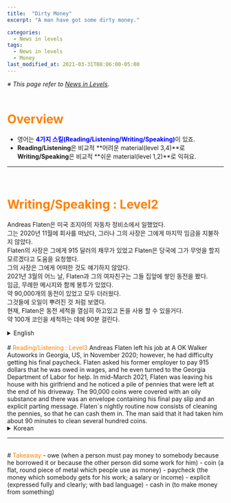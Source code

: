```yaml
---
title:  "Dirty Money"
excerpt: "A man have got some dirty money."

categories:
  - News in levels
tags:
  - News in levels
  - Money
last_modified_at: 2021-03-31T08:06:00-05:00
---
```

<!--
%% color
%% 주황색 : <span style="color:#FF8000"></span>
%% 파란색 : <span style="color:#0000FF"></span>
%% 빨간색 : <span style="color:#FF0000"></span>
%% 초록색 : <span style="color:#00FF00"></span>
%% 보라색 : <span style="color:#9A2EFE"></span>

<audio id="a1" src="/assets/mp3/365english/Week1_01_01.mp3" preload hidden="false"></audio>
<span onclick="document.getElementById('a1').play(); return false;"></span>
-->
*※ This page refer to [News in Levels](https://www.newsinlevels.com/products/dirty-money-level-2/).*  
<br>
# <span style="color:#FF8000">Overview</span>
- 영어는 <span style="color:#0000FF">**4가지 스킬(Reading/Listening/Writing/Speaking)**</span>이 있죠.  
- **Reading/Listening**은 비교적 **어려운 material(level 3,4)**로 **Writing/Speaking**은 비교적 **쉬운 material(level 1,2)**로 익혀요.  
  
----
<br>

# <span style="color:#FF8000">Writing/Speaking : Level2</span>
Andreas Flaten은 미국 조지아의 자동차 정비소에서 일했었다.  
그는 2020년 11월에 회사를 떠났다, 그러나 그의 사장은 그에게 마지막 임금을 지불하지 않았다.  
Flaten의 사장은 그에게 915 달러의 채무가 있었고 Flaten은 당국에 그가 무엇을 할지 모르겠다고 도움을 요청했다.  
그의 사장은 그에게 어떠한 것도 얘기하지 않았다.  
2021년 3월의 어느 날, Flaten과 그의 여자친구는 그들 집앞에 쌓인 동전을 봤다.  
임금, 무례한 메시지와 함께 봉투가 있었다.  
약 90,000개의 동전이 있었고 모두 더러웠다.  
그것들에 오일이 뿌려진 것 처럼 보였다.  
현재, Flaten은 동전 세척을 열심히 하고있고 돈을 사용 할 수 있을거다.  
약 100개 코인을 세척하는 데에 90분 걸린다.  
  
<details>
<summary>English</summary>
<div markdown="1">
Andreas Flaten worked in a car repair shop in Georgia, US.  
He left the company in November 2020, but his boss did not pay him the last wages.  
Flaten´s boss owed him 915 dollars and Flaten asked officials for help because he did not know what to do.  
His boss did not speak to him at all.  
One day in March 2021, Flaten and his girlfriend saw a pile of coins in front of their house.  
There was an envelope with the paycheck and a rude message.  
There were about 90,000 coins and they were all dirty.  
It seemed that there was oil on them.  
Now, Flaten works hard to clean the coins and then, he will be able to use the money.  
It takes him 90 minutes to clean several hundred coins.  
</div>
</details>
<br>
# <span style="color:#FF8000">Reading/Listening : Level3</span>
Andreas Flaten left his job at A OK Walker Autoworks in Georgia, US, in November 2020; however, he had difficulty getting his final paycheck.  
Flaten asked his former employer to pay 915 dollars that he was owed in wages, and he even turned to the Georgia Department of Labor for help.  
In mid-March 2021, Flaten was leaving his house with his girlfriend and he noticed a pile of pennies that were left at the end of his driveway.  
The 90,000 coins were covered with an oily substance and there was an envelope containing his final pay slip and an explicit parting message.  
Flaten´s nightly routine now consists of cleaning the pennies, so that he can cash them in.  
The man said that it had taken him about 90 minutes to clean several hundred coins.  
  
<details>
<summary>Korean</summary>
<div markdown="1">
2020년 11월 Andress Flaten은 그의 직장인 미국 조지아의 A OK Walker Autoworks를 떠났다. 그러나, 그는 그의 마지막 임금을 받는 것에 어려움이 있었다.  
Flaten은 그의 이전 고용주에게 그가 임금 채무를 진 915 달라를 지불하는 것을 요청했다. 그리고 그는 심지어 노동부에 도움을 요청하기도 했다.  
2021년 3월 중순, Flaten은 그의 여자친구와 그의 집을 나서는 중이었고 그는 그의 차도 끝에 내버려진 동전 더미를 발견했다.  
90,000개의 동전이 기름 물질로 덮여 있었고 그의 최종 급여 명세와 나쁜말이 쓰인 이별 메시지가 포함된 봉투가 있었다.  
Flaten의 현재 야간 일상은 동전 세척으로 구성된다, 이를 통해 그는 돈을 쓸 수 있다.  
그 남자는 약 100개 코인을 세척하기 위해 약 90분이 걸린다고 말했다.  
</div>
</details>
  
----
<br>
# <span style="color:#FF8000">Takeaway</span>
- owe (when a person must pay money to somebody because he borrowed it or because the other person did some work for him)  
- coin (a flat, round piece of metal which people use as money)  
- paycheck (the money which somebody gets for his work; a salary or income)  
- explicit (expressed fully and clearly; with bad language)  
- cash in (to make money from something)  


